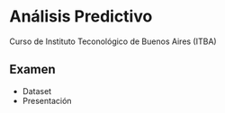 # Análisis Predictivo
Curso de Instituto Teconológico de Buenos Aires (ITBA)
## Examen
+ Dataset
+ Presentación
